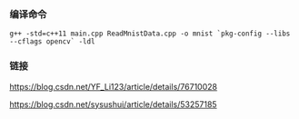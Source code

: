 ### 编译命令  
```
g++ -std=c++11 main.cpp ReadMnistData.cpp -o mnist `pkg-config --libs --cflags opencv` -ldl
```

### 链接  
https://blog.csdn.net/YF_Li123/article/details/76710028  

https://blog.csdn.net/sysushui/article/details/53257185  
